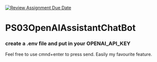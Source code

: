 [![Review Assignment Due Date](https://classroom.github.com/assets/deadline-readme-button-22041afd0340ce965d47ae6ef1cefeee28c7c493a6346c4f15d667ab976d596c.svg)](https://classroom.github.com/a/ZjtTJ8eb)
# PS03OpenAIAssistantChatBot
### create a .env file and put in your OPENAI_API_KEY

Feel free to use cmnd+enter to press send. Easily my favourite feature. 